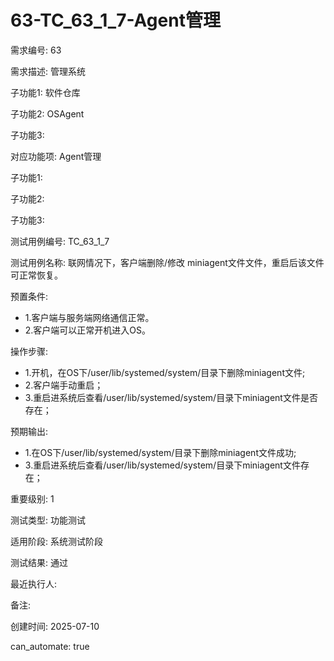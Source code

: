 # 63-TC_63_1_7-Agent管理

需求编号: 63

需求描述: 管理系统

子功能1: 软件仓库

子功能2: OSAgent

子功能3: 


对应功能项: Agent管理

子功能1: 

子功能2: 

子功能3: 


测试用例编号: TC_63_1_7

测试用例名称: 联网情况下，客户端删除/修改 miniagent文件文件，重启后该文件可正常恢复。

预置条件:
- 1.客户端与服务端网络通信正常。
- 2.客户端可以正常开机进入OS。

操作步骤:
- 1.开机，在OS下/user/lib/systemed/system/目录下删除miniagent文件;
- 2.客户端手动重启；
- 3.重启进系统后查看/user/lib/systemed/system/目录下miniagent文件是否存在；

预期输出:
- 1.在OS下/user/lib/systemed/system/目录下删除miniagent文件成功;
- 3.重启进系统后查看/user/lib/systemed/system/目录下miniagent文件存在；

重要级别: 1

测试类型: 功能测试

适用阶段: 系统测试阶段

测试结果: 通过

最近执行人: 

备注: 

创建时间: 2025-07-10

can_automate: true
